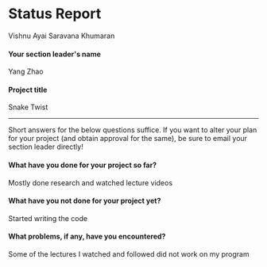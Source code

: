 # Status Report

Vishnu Ayai Saravana Khumaran

#### Your section leader's name

Yang Zhao

#### Project title

Snake Twist

***

Short answers for the below questions suffice. If you want to alter your plan for your project (and obtain approval for the same), be sure to email your section leader directly!

#### What have you done for your project so far?

Mostly done research and watched lecture videos

#### What have you not done for your project yet?

Started writing the code

#### What problems, if any, have you encountered?

Some of the lectures I watched and followed did not work on my program

